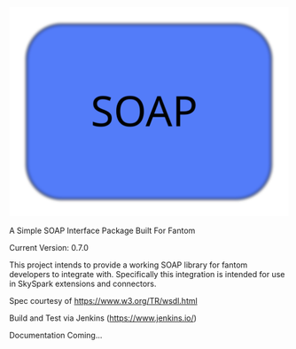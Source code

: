 ![soap fan](https://github.com/abible-intellastar/soap-fan/blob/master/img/fan-soap.svg)

A Simple SOAP Interface Package Built For Fantom

Current Version: 0.7.0

This project intends to provide a working SOAP library for fantom developers to integrate with. Specifically this integration is intended for use in SkySpark extensions and connectors.

Spec courtesy of https://www.w3.org/TR/wsdl.html

Build and Test via Jenkins (https://www.jenkins.io/)

Documentation Coming...
